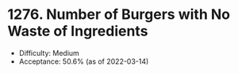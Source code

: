 # 1276. Number of Burgers with No Waste of Ingredients
- Difficulty: Medium
- Acceptance: 50.6% (as of 2022-03-14)
